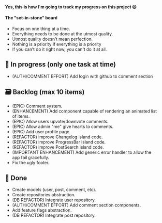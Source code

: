 #### Yes, this is how I'm going to track my progress on this project 😉

#### The "set-in-stone" board
- Focus on one thing at a time. 
- Everything needs to be done at the utmost quality.
- Utmost quality doesn't mean perfection.
- Nothing is a priority if everything is a priority
- If you can't do it right now, you can't do it at all.

## 🚧 In progress (only one task at time)
- (AUTH/COMMENT EFFORT) Add login with github to comment section

## 🗃️ Backlog (max 10 items)
- (EPIC) Comment system.
- (ENHANCEMENT) Add component capable of rendering an animated list of items.
- (EPIC) Allow users upvote/downvote comments.
- (EPIC) Allow admin "me" give hearts to comments.
- (EPIC) Add user profile page.
- (REFACTOR) improve Changelog island code.
- (REFACTOR) improve ProgressBar island code.
- (REFACTOR) improve PostSearch island code.
- (IMPORTANT ENHANCEMENT) Add generic error handler to allow the app fail gracefully.
- Fix the ugly footer.
  
## 📝 Done
- Create models (user, post, comment, etc).
- Create repositories abstraction.
- (DB REFACTOR) Integrate user repository.
- (AUTH/COMMENT EFFORT) Add comment section components.
- Add feature flags abstraction.
- (DB REFACTOR) Integrate post repository.